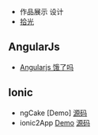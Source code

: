 * 作品展示
设计
* [拾光](http://www.zcool.com.cn/work/ZMTkwODk4NjA=.html)




## AngularJs 

* [Angularjs 饿了吗]()

## Ionic
* ngCake  [Demo] [源码](https://github)
* ionic2App [Demo](https://24wings.github.io/ionic2App/www/) [源码](https://www.github.com/24wings/ionic2App)

